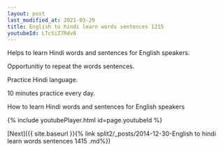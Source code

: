 ```yaml
---
layout: post
last_modified_at: 2021-03-29
title: English to hindi learn words sentences 1215 
youtubeId: LTcSiZ7Rdv8
---
```

 
 
Helps to learn Hindi words and sentences for English speakers.

Opportunitiy to repeat the words sentences. 

Practice Hindi language. 
 
10 minutes practice every day. 
 
How to learn Hindi words and sentences for English speakers 
 
{% include youtubePlayer.html id=page.youtubeId %}
 
 
[Next]({{ site.baseurl }}{% link  split2/_posts/2014-12-30-English to hindi learn words sentences 1415 .md%})
 
